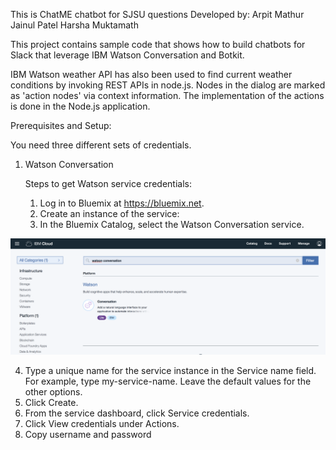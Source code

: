 This is ChatME chatbot for SJSU questions
Developed by:
Arpit Mathur
Jainul Patel
Harsha Muktamath

This project contains sample code that shows how to build chatbots for Slack that leverage IBM Watson Conversation and Botkit.

IBM Watson weather API has also been used to find current weather conditions by invoking REST APIs in node.js. Nodes in the dialog are marked as 'action nodes' via context information. The implementation of the actions is done in the Node.js application.

Prerequisites and Setup:

You need three different sets of credentials.

1. Watson Conversation

   Steps to get Watson service credentials:

   1. Log in to Bluemix at https://bluemix.net.
   2. Create an instance of the service:
   3. In the Bluemix Catalog, select the  Watson Conversation service.

  ![alt text](screenshots/screenshot1.png "1")  



   4. Type a unique name for the service instance in the Service name field. For example, type my-service-name. Leave the default values for the other options.
   5. Click Create.
   6. From the service dashboard, click Service credentials.
   7. Click View credentials under Actions.
   8. Copy username and password
